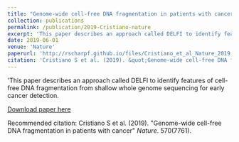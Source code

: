 ```yaml
---
title: "Genome-wide cell-free DNA fragmentation in patients with cancer"
collection: publications
permalink: /publication/2019-Cristiano-nature
excerpt: 'This paper describes an approach called DELFI to identify features of cell-free DNA fragmentation from shallow whole genome sequencing for early cancer detection.'
date: 2019-06-01
venue: 'Nature'
paperurl: 'http://rscharpf.github.io/files/Cristiano_et_al_Nature_2019.pdf'
citation: 'Cristiano S et al. (2019). &quot;Genome-wide cell-free DNA fragmentation in patients with cancer.&quot; <i>Nature</i>. 570(7761).'
---
```


'This paper describes an approach called DELFI to identify features of cell-free DNA fragmentation from shallow whole genome sequencing for early cancer detection.

[Download paper here](http://rscharpf.github.io/files/Cristiano_et_al_Nature_2019.pdf)

Recommended citation: Cristiano S et al. (2019). "Genome-wide cell-free DNA fragmentation in patients with cancer" <i>Nature</i>. 570(7761).
